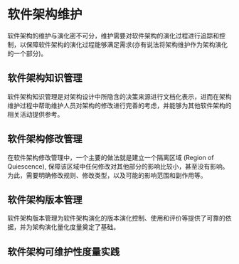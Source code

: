 # 软件架构维护

软件架构的维护与演化密不可分，维护需要对软件架构的演化过程进行追踪和控制，以保障软件架构的演化过程能够满足需求(亦有说法将架构维护作为架构演化的一个部分)。

## 软件架构知识管理

软件架构知识管理是对架构设计中所隐含的决策来源进行文档化表示，进而在架构维护过程中帮助维护人员对架构的修改进行完善的考虑，并能够为其他软件架构的相关活动提供参考。

## 软件架构修改管理

在软件架构修改管理中，一个主要的做法就是建立一个隔离区域 (Region of Quiescence), 保障该区域中任何修改对其他部分的影响比较小，甚至没有影响。为此，需要明确修改规则、修改类型，以及可能的影响范围和副作用等。

## 软件架构版本管理

软件架构版本管理为软件架构演化的版本演化控制、使用和评价等提供了可靠的依据，并为架构演化量化度量奠定了基础。

## 软件架构可维护性度量实践
